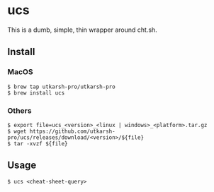# ucs
This is a dumb, simple, thin wrapper around cht.sh.

## Install

### MacOS
```
$ brew tap utkarsh-pro/utkarsh-pro
$ brew install ucs
```

### Others
```
$ export file=ucs_<version>_<linux | windows>_<platform>.tar.gz
$ wget https://github.com/utkarsh-pro/ucs/releases/download/<version>/${file}
$ tar -xvzf ${file}
```

## Usage
```
$ ucs <cheat-sheet-query>
```